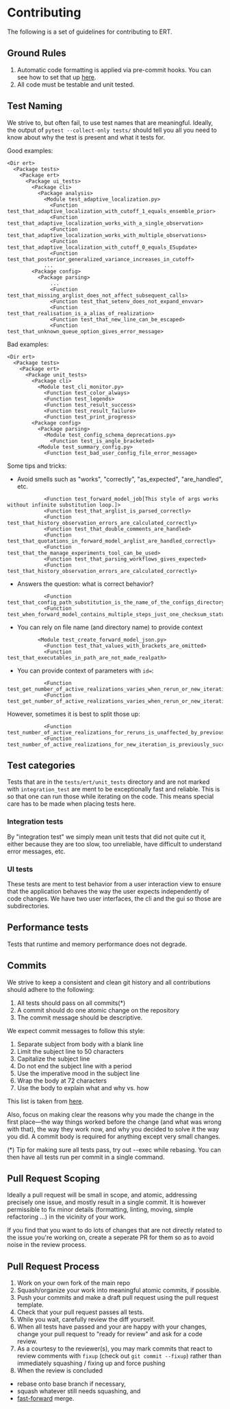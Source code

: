 # Contributing

The following is a set of guidelines for contributing to ERT.

## Ground Rules

1. Automatic code formatting is applied via pre-commit hooks. You
   can see how to set that up [here](https://pre-commit.com/).
2. All code must be testable and unit tested.


## Test Naming

We strive to, but often fail, to use test names that are meaningful. Ideally,
the output of `pytest --collect-only tests/` should tell you all you need to know
about why the test is present and what it tests for.

Good examples:
```
<Dir ert>
  <Package tests>
    <Package ert>
      <Package ui_tests>
        <Package cli>
          <Package analysis>
            <Module test_adaptive_localization.py>
              <Function test_that_adaptive_localization_with_cutoff_1_equals_ensemble_prior>
              <Function test_that_adaptive_localization_works_with_a_single_observation>
              <Function test_that_adaptive_localization_works_with_multiple_observations>
              <Function test_that_adaptive_localization_with_cutoff_0_equals_ESupdate>
              <Function test_that_posterior_generalized_variance_increases_in_cutoff>
            ...
        <Package config>
          <Package parsing>
              ...
              <Function test_that_missing_arglist_does_not_affect_subsequent_calls>
              <Function test_that_setenv_does_not_expand_envvar>
              <Function test_that_realisation_is_a_alias_of_realization>
              <Function test_that_new_line_can_be_escaped>
              <Function test_that_unknown_queue_option_gives_error_message>
```

Bad examples:

```
<Dir ert>
  <Package tests>
    <Package ert>
      <Package unit_tests>
        <Package cli>
          <Module test_cli_monitor.py>
            <Function test_color_always>
            <Function test_legends>
            <Function test_result_success>
            <Function test_result_failure>
            <Function test_print_progress>
        <Package config>
          <Package parsing>
            <Module test_config_schema_deprecations.py>
              <Function test_is_angle_bracketed>
          <Module test_summary_config.py>
            <Function test_bad_user_config_file_error_message>
```

Some tips and tricks:

* Avoid smells such as "works", "correctly", "as_expected", "are_handled", etc.

```
            <Function test_forward_model_job[This style of args works without infinite substitution loop.]>
            <Function test_that_arglist_is_parsed_correctly>
            <Function test_that_history_observation_errors_are_calculated_correctly>
            <Function test_that_double_comments_are_handled>
            <Function test_that_quotations_in_forward_model_arglist_are_handled_correctly>
            <Function test_that_the_manage_experiments_tool_can_be_used>
            <Function test_that_parsing_workflows_gives_expected>
            <Function test_that_history_observation_errors_are_calculated_correctly>
```

* Answers the question: what is correct behavior?

```
            <Function test_that_config_path_substitution_is_the_name_of_the_configs_directory>
            <Function test_when_forward_model_contains_multiple_steps_just_one_checksum_status_is_given>
```

* You can rely on file name (and directory name) to provide context

```
          <Module test_create_forward_model_json.py>
            <Function test_that_values_with_brackets_are_omitted>
            <Function test_that_executables_in_path_are_not_made_realpath>
```

* You can provide context of parameters with `id=`:

```
            <Function test_get_number_of_active_realizations_varies_when_rerun_or_new_iteration[rerun_so_total_realization_count_is_not_affected_by_previous_failed_realizations]>
            <Function test_get_number_of_active_realizations_varies_when_rerun_or_new_iteration[new_iteration_so_total_realization_count_is_only_previously_successful_realizations]>
```

However, sometimes it is best to split those up:

```
            <Function test_number_of_active_realizations_for_reruns_is_unaffected_by_previous_failed_realizations>
            <Function test_number_of_active_realizations_for_new_iteration_is_previously_successful_realizations>
```

## Test categories

Tests that are in the `tests/ert/unit_tests` directory and are
not marked with `integration_test` are ment to be exceptionally
fast and reliable. This is so that one can run those while
iterating on the code. This means special care has to
be made when placing tests here.

### Integration tests

By "integration test" we simply mean unit tests that did not quite
cut it, either because they are too slow, too unreliable, have difficult
to understand error messages, etc.

### UI tests

These tests are ment to test behavior from a user interaction view to
ensure that the application behaves the way the user expects independently
of code changes. We have two user interfaces, the cli and the gui so those
are subdirectories.

## Performance tests

Tests that runtime and memory performance does not degrade.

## Commits

We strive to keep a consistent and clean git history and all contributions should adhere to the following:

1. All tests should pass on all commits(*)
1. A commit should do one atomic change on the repository
1. The commit message should be descriptive.

We expect commit messages to follow this style:

1. Separate subject from body with a blank line
1. Limit the subject line to 50 characters
1. Capitalize the subject line
1. Do not end the subject line with a period
1. Use the imperative mood in the subject line
1. Wrap the body at 72 characters
1. Use the body to explain what and why vs. how

This list is taken from [here](https://chris.beams.io/posts/git-commit/).

Also, focus on making clear the reasons why you made the change in the first
place—the way things worked before the change (and what was wrong with that),
the way they work now, and why you decided to solve it the way you did. A
commit body is required for anything except very small changes.

(*) Tip for making sure all tests pass, try out --exec while rebasing. You
can then have all tests run per commit in a single command.

## Pull Request Scoping

Ideally a pull request will be small in scope, and atomic, addressing precisely
one issue, and mostly result in a single commit. It is however permissible to
fix minor details (formatting, linting, moving, simple refactoring ...) in the
vicinity of your work.

If you find that you want to do lots of changes that are not directly related
to the issue you're working on, create a seperate PR for them so as to avoid
noise in the review process.

## Pull Request Process

1. Work on your own fork of the main repo
1. Squash/organize your work into meaningful atomic commits, if possible.
1. Push your commits and make a draft pull request using the pull request template.
1. Check that your pull request passes all tests.
1. While you wait, carefully review the diff yourself.
1. When all tests have passed and your are happy with your changes, change your
   pull request to "ready for review" and ask for a code review.
1. As a courtesy to the reviewer(s), you may mark commits that react to review
   comments with `fixup` (check out `git commit --fixup`) rather than
   immediately squashing / fixing up and force pushing
1. When the review is concluded
  * rebase onto base branch if necessary,
  * squash whatever still needs squashing, and
  * [fast-forward](https://docs.github.com/en/repositories/configuring-branches-and-merges-in-your-repository/defining-the-mergeability-of-pull-requests/about-protected-branches#require-linear-history) merge.
